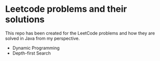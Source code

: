 # Leetcode problems and their solutions
 
This repo has been created for the LeetCode problems and how they are solved in Java from my perspective.

- Dynamic Programming
- Depth-first Search